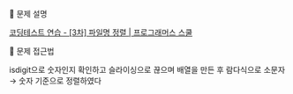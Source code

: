 📌 문제 설명

[코딩테스트 연습 - [3차] 파일명 정렬 | 프로그래머스 스쿨](https://school.programmers.co.kr/learn/courses/30/lessons/17686)

📌 문제 접근법

isdigit으로 숫자인지 확인하고 슬라이싱으로 끊으며 배열을 만든 후 람다식으로 소문자 → 숫자 기준으로 정렬하였다
